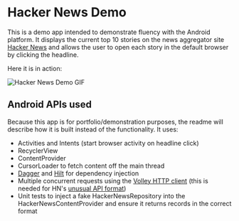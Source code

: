 # Hacker News Demo
This is a demo app intended to demonstrate fluency with the Android platform. It displays the current top 10 stories on the news aggregator site [Hacker News](https://en.wikipedia.org/wiki/Hacker_News) and allows the user to open each story in the default browser by clicking the headline.

Here it is in action:

![Hacker News Demo GIF](https://i.imgur.com/DfVABVr.gif)

## Android APIs used
Because this app is for portfolio/demonstration purposes, the readme will describe how it is built instead of the functionality. It uses:

* Activities and Intents (start browser activity on headline click)
* RecyclerView
* ContentProvider
* CursorLoader to fetch content off the main thread
* [Dagger](https://dagger.dev/) and [Hilt](https://dagger.dev/hilt/) for dependency injection
* Multiple concurrent requests using the [Volley HTTP client](https://developer.android.com/training/volley) (this is needed for HN's [unusual API format](https://github.com/HackerNews/API))
* Unit tests to inject a fake HackerNewsRepository into the HackerNewsContentProvider and ensure it returns records in the correct format